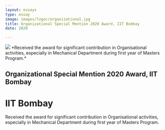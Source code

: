 ```yaml
---
layout: essays  
type: essay
image: images/logoc/organizational.jpg
title: Organizational Special Mention 2020 Award, IIT Bombay
date: 2020 

---
```


<img class="ui image" src="{{ site.baseurl }}/images/logoc/organizational.jpg ">
*Received the award for significant contribution in Organisational activities, especially in Mechanical Department during first year of Masters Program.*

## Organizational Special Mention 2020 Award, IIT Bombay
# IIT Bombay
Received the award for significant contribution in Organisational activities, especially in Mechanical Department during first year of Masters Program.
